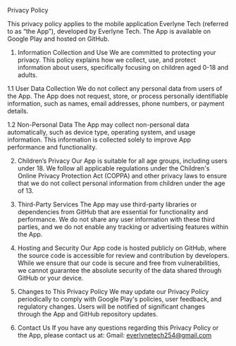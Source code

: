 Privacy Policy



This privacy policy applies to the mobile application Everlyne Tech (referred to as “the App”), developed by Everlyne Tech. The App is available on Google Play and hosted on GitHub.

1. Information Collection and Use
We are committed to protecting your privacy. This policy explains how we collect, use, and protect information about users, specifically focusing on children aged 0-18 and adults.

1.1 User Data Collection
We do not collect any personal data from users of the App. The App does not request, store, or process personally identifiable information, such as names, email addresses, phone numbers, or payment details.

1.2 Non-Personal Data
The App may collect non-personal data automatically, such as device type, operating system, and usage information. This information is collected solely to improve App performance and functionality.

2. Children’s Privacy
Our App is suitable for all age groups, including users under 18. We follow all applicable regulations under the Children's Online Privacy Protection Act (COPPA) and other privacy laws to ensure that we do not collect personal information from children under the age of 13.

3. Third-Party Services
The App may use third-party libraries or dependencies from GitHub that are essential for functionality and performance. We do not share any user information with these third parties, and we do not enable any tracking or advertising features within the App.

4. Hosting and Security
Our App code is hosted publicly on GitHub, where the source code is accessible for review and contribution by developers. While we ensure that our code is secure and free from vulnerabilities, we cannot guarantee the absolute security of the data shared through GitHub or your device.

5. Changes to This Privacy Policy
We may update our Privacy Policy periodically to comply with Google Play's policies, user feedback, and regulatory changes. Users will be notified of significant changes through the App and GitHub repository updates.

6. Contact Us
If you have any questions regarding this Privacy Policy or the App, please contact us at:
Gmail:
everlynetech254@gmail.com
